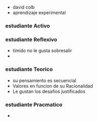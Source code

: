 # 
* david colb
* aprendizaje experimental
### estudiante Activo
### estudiante Reflexivo
* timido no le gusta sobresalir
* 
### estudiante Teorico
* su pensamiento es secuencial
* Valores en funcion de su Racionalidad
* Le gustan los desafios justificados 
### estudiante Pracmatico
* 
<!--stackedit_data:
eyJoaXN0b3J5IjpbLTIwNjAzNDA4NDcsNTc2Mjc1NTI3LDQxMT
U1MDU3OCwtMTgyMzQyMzM4MV19
-->